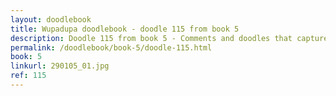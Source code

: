 ```yaml
---
layout: doodlebook
title: Wupadupa doodlebook - doodle 115 from book 5
description: Doodle 115 from book 5 - Comments and doodles that capture the essence of this event  
permalink: /doodlebook/book-5/doodle-115.html
book: 5
linkurl: 290105_01.jpg
ref: 115
---	  
```

																																																																							